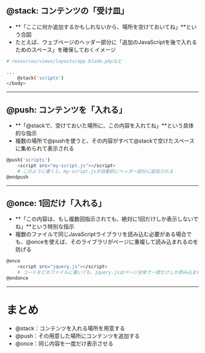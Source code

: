 ## @stack: コンテンツの「受け皿」
- **「ここに何か追加するかもしれないから、場所を空けておいてね」**という合図
- たとえば、ウェブページのヘッダー部分に「追加のJavaScriptを後で入れるためのスペース」を確保しておくイメージ

```bash
# resources/views/layouts/app.blade.phpなど

...
    @stack('scripts')
</body>
```

---

## @push: コンテンツを「入れる」
- **「@stackで、空けておいた場所に、この内容を入れてね」**という具体的な指示
- 複数の場所で@pushを使うと、その内容がすべて@stackで空けたスペースに集められて表示される

```bash
@push('scripts')
    <script src="my-script.js"></script>
    # このように書くと、my-script.jsが自動的にヘッダー部分に追加される
@endpush
```
---

## @once: 1回だけ「入れる」
- **「この内容は、もし複数回指示されても、絶対に1回だけしか表示しないでね」**という特別な指示
- 複数のファイルで同じJavaScriptライブラリを読み込む必要がある場合でも、@onceを使えば、そのライブラリがページに重複して読み込まれるのを防げる

```bash
@once
    <script src="jquery.js"></script>
    # コードをどのファイルに書いても、jquery.jsはページ全体で一度だけしか読み込まれない
@endonce
```
---

# まとめ
- @stack：コンテンツを入れる場所を用意する
- @push：その用意した場所にコンテンツを追加する
- @once：同じ内容を一度だけ表示させる

